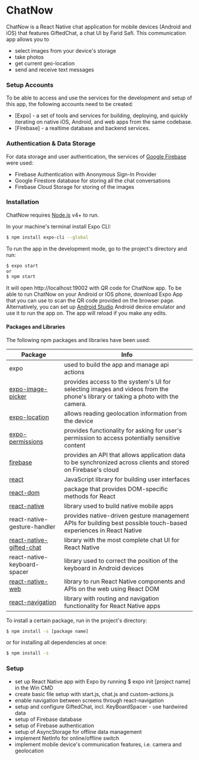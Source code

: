 # ChatNow
ChatNow is a React Native chat application for mobile devices (Android and iOS) that features GiftedChat, a chat UI by Farid Safi. This communication app allows you to
  - select images from your device's storage
  - take photos
  - get current geo-location
  - send and receive text messages

### Setup Accounts
To be able to access and use the services for the development and setup of this app, the following accounts need to be created:
* [Expo] - a set of tools and services for building, deploying, and quickly iterating on native iOS, Android, and web apps from the same codebase.
* [Firebase] - a realtime database and backend services.

### Authentication & Data Storage 
For data storage and user authentication, the services of [Google Firebase](https://firebase.google.com/) were used:
  - Firebase Authentication with Anonymous Sign-In Provider
  - Google Firestore database for storing all the chat conversations
  - Firebase Cloud Storage for storing of the images

### Installation
ChatNow requires [Node.js](https://nodejs.org/) v4+ to run.

In your machine's terminal install Expo CLI:
```sh
$ npm install expo-cli --global
```
To run the app in the development mode, go to the project's directory and run:
```sh
$ expo start
or
$ npm start
```
It will open http://localhost:19002 with QR code for ChatNow app.
To be able to run ChatNow on your Android or IOS phone, download Expo App that you can use to scan the QR code provided on the browser page.
Alternatively, you can set up [Android Studio](https://developer.android.com/studio) Android device emulator and use it to run the app on.
The app will reload if you make any edits.

#### Packages and Libraries
The following npm packages and libraries have been used:

|Package | Info |
|--------|--------|
 |expo| used to build the app and manage api actions
 |[expo-image-picker](https://docs.expo.io/versions/latest/sdk/imagepicker/)| provides access to the system's UI for selecting images and videos from the phone's library or taking a photo with the camera.
 |[expo-location](https://docs.expo.io/versions/latest/sdk/location/)| allows reading geolocation information from the device
 |[expo-permissions](https://docs.expo.io/versions/latest/sdk/permissions/)| provides functionality for asking for user's permission to access potentially sensitive content
 |[firebase](https://firebase.google.com/)| provides an API that allows application data to be synchronized across clients and stored on Firebase's cloud
 |[react](https://reactjs.org/)| JavaScript library for building user interfaces
 |[react-dom](https://reactjs.org/docs/react-dom.html)| package that provides DOM-specific methods for React
 |[react-native](https://facebook.github.io/react-native/)| library used to build native mobile apps
 |react-native-gesture-handler| provides native-driven gesture management APIs for building best possible touch-based experiences in React Native
 |[react-native-gifted-chat](https://github.com/FaridSafi/react-native-gifted-chat)| library with the most complete chat UI for React Native
 |react-native-keyboard-spacer| library used to correct the position of the keyboard in Android devices
 |[react-native-web](https://github.com/necolas/react-native-web)| library to run React Native components and APIs on the web using React DOM
 |[react-navigation](https://reactnavigation.org/en/)| library with routing and navigation functionality for React Native apps

To install a certain package, run in the project's directory:
```sh
$ npm install -s [package name]
```
or for installing all dependencies at once:
```sh
$ npm install -s 
```

### Setup
- set up React Native app with Expo by running $ expo init [project name] in the Win CMD
- create basic file setup with start.js, chat.js and custom-actions.js
- enable navigation between screens through react-navigation
- setup and configure GiftedChat, incl. KeyBoardSpacer - use hardwired data
- setup of Firebase database
- setup of Firebase authentication
- setup of AsyncStorage for offline data management
- implement NetInfo for online/offline switch
- implement mobile device's communication features, i.e. camera and geolocation
